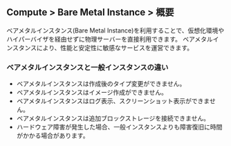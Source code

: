 ## Compute > Bare Metal Instance > 概要

ベアメタルインスタンス(Bare Metal Instance)を利用することで、仮想化環境やハイパーバイザを経由せずに物理サーバーを直接利用できます。
ベアメタルインスタンスにより、性能と安定性に敏感なサービスを運営できます。

### ベアメタルインスタンスと一般インスタンスの違い

* ベアメタルインスタンスは作成後のタイプ変更ができません。
* ベアメタルインスタンスはイメージ作成ができません。
* ベアメタルインスタンスはログ表示、スクリーンショット表示ができません。
* ベアメタルインスタンスは追加ブロックストレージを接続できません。
* ハードウェア障害が発生した場合、一般インスタンスよりも障害復旧に時間がかかる場合があります。
